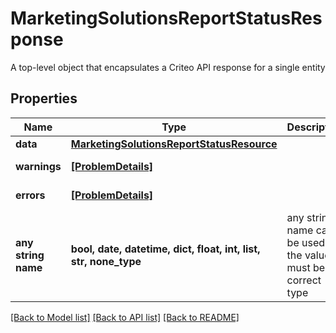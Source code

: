 # MarketingSolutionsReportStatusResponse

A top-level object that encapsulates a Criteo API response for a single entity

## Properties
Name | Type | Description | Notes
------------ | ------------- | ------------- | -------------
**data** | [**MarketingSolutionsReportStatusResource**](MarketingSolutionsReportStatusResource.md) |  | [optional] 
**warnings** | [**[ProblemDetails]**](ProblemDetails.md) |  | [optional] [readonly] 
**errors** | [**[ProblemDetails]**](ProblemDetails.md) |  | [optional] [readonly] 
**any string name** | **bool, date, datetime, dict, float, int, list, str, none_type** | any string name can be used but the value must be the correct type | [optional]

[[Back to Model list]](../README.md#documentation-for-models) [[Back to API list]](../README.md#documentation-for-api-endpoints) [[Back to README]](../README.md)


